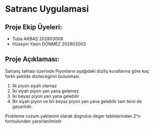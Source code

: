 # Satranc Uygulamasi

## Proje Ekip Üyeleri:

* Tuba AKBAŞ                202803008
* Hüseyin Yasin DÖNMEZ      202802003


## Proje Açıklaması:
Satranç tahtası üzerinde Piyonların aşağıdaki diziliş kurallarına göre kaç farklı şekilde dizileceginin bulunmasi.

1)	İlk piyon siyah olamaz
2)	İki siyah piyon yan yana gelemez
3)	İki beyaz piyon yan yana gelebilir
4)	Bir siyah piyon ve bir beyaz piyon yan yana gelebilir tam tersi de geçerlidir.

Probleme cozum yaklasimi olarak dogruluk deger tablolarindan 2^n formulunden yararlanilmistir


